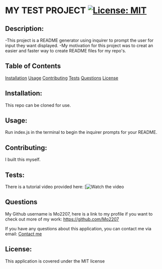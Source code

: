 # MY TEST PROJECT [![License: MIT](https://img.shields.io/badge/License-MIT-yellow.svg)](https://opensource.org/licenses/MIT)

## Description: 
-This project is a README generator using inquirer to prompt the user for input they want displayed.
-My motivation for this project was to creat an easier and faster way to create README files for my repo's.

## Table of Contents
[Installation](#installation)
[Usage](#usage)
[Contributing](#contributing)
[Tests](#tests)
[Questions](#questions)
[License](#license)

## Installation:
This repo can be cloned for use.
    
## Usage:
Run index.js in the terminal to begin the inquirer prompts for your README.
    
## Contributing:
I built this myself.
    
## Tests:
There is a tutorial video provided here: [![Watch the video](https://mega.nz/file/MQBBjBZT#IINrZwMiuqn23y8Uhi7DgHmXmtuGnx4BcEj9niSZbbI)

## Questions
My Github username is Mo2207, here is a link to my profile if you want to check out more of my work: 
https://github.com/Mo2207

If you have any questions about this application, you can contact me via email: 
[Contact me](mailto:gabemorris1042@gmail.com)

## License:
This application is covered under the MIT license